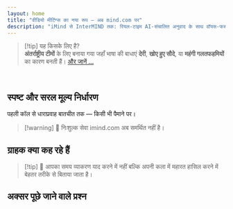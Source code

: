 ```yaml
---
layout: home
title: "वीडियो मीटिंग्स का नया रूप — अब mind.com पर"
description: "iMind से InterMIND तक: रियल-टाइम AI-संचालित अनुवाद के साथ वॉयस-फर्स्ट वीडियो कॉल्स।"
---
```


<HeroSection
  title="वीडियो मीटिंग्स का नया रूप <br>— अब **mind.com** पर"
  text="iMind से InterMIND तक: लाइव स्पीच ट्रांसलेशन के साथ वॉयस-फर्स्ट वीडियो कॉल्स।">
<AuthButton text="अभी शुरू करें" buttonClass="brand"/>
</HeroSection>

<span id="1"></span>
<FeatureBlock :card="{
  title: 'अनुवाद ≠ समझ। यहाँ है आगे क्या है।',
  details: 'भाषा कोई भी हो, **आपकी आवाज सुनी जाती है — और समझी जाती है** — जैसे कि आप एक ही भाषा बोलते हों।',
    items: [
      '⚡︎ प्राकृतिक रूप से, [रियल टाइम](../product/overview/how-it-works) में, और बिना सबटाइटल या देरी के।',
      '✧ AI-संचालित अनुवाद टोन, इरादा, और उद्योग-विशिष्ट शब्दावली को पकड़ता है।',
    ],
  link: '../product/overview/what-is-intermind',
  src: {
    light: '/media-kit/animals-cartoon-3-2.png',
    dark: '/1d.png',
  },
  inversion: false
}" />

<span id="2"></span>
<FeatureBlock :card="{
    title: 'आपकी मीटिंग्स के भीतर का दिमाग',
    details: 'InterMIND हर बहुभाषी कॉल को स्पष्ट, खोजने योग्य ज्ञान में बदल देता है।',
    items: [
      '🔍 **कुछ भी पूछें** — AI **आपकी मीटिंग्स में** उत्तर ढूंढता है।',
      '✧ कार्य, मालिक, और समय सीमा को स्वचालित रूप से निकालता है।',
      '✧ मुख्य बिंदुओं को किसी भी भाषा में सारांशित करता है — तुरंत।',
    ],
    link: '../product/overview/how-it-works#🧩-deep-memory-deep-understanding',
    src: {
      light: '/2l.png',
      dark: '/2d.png',
    },
    inversion: true
  }" />

<span id="3"></span>
<FeatureBlock :card="{
    title: 'गंभीर मीटिंग्स के लिए बनाया गया — सिर्फ बात करने के लिए नहीं',
    details: 'InterMIND एक **पेशेवर-ग्रेड वीडियो मीटिंग प्लेटफॉर्म** है, कोई हल्का ऐड-ऑन या प्लगइन नहीं।',
    items: [
      '✧ 1080p रिज़ॉल्यूशन, स्मार्ट नॉइज़ सप्रेशन, शेड्यूलिंग, मॉडरेशन, स्क्रीन शेयरिंग, रिकॉर्डिंग, सबटाइटलिंग, प्रतिभागी चैट और कैलेंडर इंटीग्रेशन — सब कुछ बिल्ट इन, उपयोग के लिए तैयार।',
    ],
    link: '../product/overview/video-meeting-platform',
    src: {
      light: '/promo/imind-2.webm',
      dark: '/promo/imind-2.webm',
    },
    inversion: false
  }" />

<span id="4"></span>
<FeatureBlock
  :card="{
    title: 'गोपनीयता जहाँ यह मायने रखती है',
    details:
      'InterMIND विश्वास-महत्वपूर्ण बातचीत के लिए बनाया गया है — जहाँ गोपनीयता और नियंत्रण सबसे महत्वपूर्ण है।',
    items: [
      '⚡︎ [प्राइवेसी ज़ोन](../product/overview/privacy-architecture) — EU, US, SE Asia',
      '✧ **शून्य डेटा ट्रेनिंग**। कोई तृतीय-पक्ष पहुंच नहीं।'
    ],
    link: '../product/overview/privacy-architecture',
    src: {
      light: '/4l.png',
      dark: '/4d.png',
    },
    inversion: true
  }"
/>

> [!tip] यह किसके लिए है?  
> **अंतर्राष्ट्रीय टीमों** के लिए बनाया गया जहाँ भाषा की बाधाएं **देरी**, **खोए हुए सौदे**, या **महंगी गलतफहमियों** का कारण बनती हैं। [और जानें ...](../product/overview/markets)

<br>

<span id="Pricing"></span>

## स्पष्ट और सरल मूल्य निर्धारण

पहली कॉल से धाराप्रवाह बातचीत तक — किसी भी पैमाने पर।

<PricingPlans :plans="[
  {
    title: '**बेसिक** &nbsp 1 उपयोगकर्ता',
    price: '**निःशुल्क**',
    details: 'क्रेडिट कार्ड की आवश्यकता नहीं',
    items: [
      '**25** मीटिंग्स',
      '**100** प्रतिभागी वीडियो मीटिंग्स [💬](#3)',
      '**30** GB प्रति उपयोगकर्ता पूल्ड स्टोरेज',
      'अपनी सभी मीटिंग्स में खोजें [💬](#2)',
      'समकालिक अनुवाद [💬](#1)',
    ],
  },
  {
    title: '**प्रो**  &nbsp 1-99 उपयोगकर्ता',
    price: '**$20** /माह/उपयोगकर्ता, वार्षिक बिलिंग',
    details: 'या $25 मासिक बिलिंग',
    items: [
      '**असीमित** मीटिंग्स',
      '**150** प्रतिभागी वीडियो मीटिंग्स [💬](#3)',
      '**2** TB प्रति उपयोगकर्ता पूल्ड स्टोरेज',
      'अपनी सभी मीटिंग्स में खोजें [💬](#2)',
      'समकालिक अनुवाद [💬](#1)',
    ],
  },
  {
    title: '**बिजनेस** &nbsp 100+ उपयोगकर्ता',
    price: '**कस्टम मूल्य निर्धारण**',
    details: 'गोपनीयता के लिए निर्मित',
    items: [
      '**असीमित** मीटिंग्स',
      '**500** प्रतिभागी वीडियो मीटिंग्स [💬](#3)',
      '**5** TB प्रति उपयोगकर्ता पूल्ड स्टोरेज',
      'अपनी सभी मीटिंग्स में खोजें [💬](#2)',
      'समकालिक अनुवाद [💬](#1)',
      '**प्राइवेसी जोन्स** [💬](#4)',
    ],
  }
]">
<AuthButton text="निःशुल्क आज़माएं" buttonClass="alt"/>
<AuthButton text="अभी खरीदें" buttonClass="brand"/>
<ContactForm buttonText="हमारी टीम से बात करें" buttonClass="alt"/>
</PricingPlans>

> [!warning] 🔴 निःशुल्क सेवा imind.com अब समर्थित नहीं है।

<span id="Testimonials"></span>

## ग्राहक क्या कह रहे हैं

<AutoScrollTestimonials testimonialsUrl="/testimonials.json"/>

> [!tip] 🥇 आपका समय व्याकरण याद करने में नहीं बल्कि अपनी कला में महारत हासिल करने में बेहतर तरीके से बिताया जाता है।

<span id="FAQ"></span>

## अक्सर पूछे जाने वाले प्रश्न

<AccordionGroup :items="
[
  {
    q: 'InterMind किन भाषाओं में अनुवाद का समर्थन करता है?',
    a: 'InterMind निम्नलिखित 19 भाषाओं में **रियल-टाइम अनुवाद** का समर्थन करता है:<br><br>- العربية (ar) – अरबी<br>- Čeština (cs) – चेक<br>- Deutsch (de) – जर्मन<br>- English (en) – अंग्रेजी<br>- Español (es) – स्पेनिश<br>- Français (fr) – फ्रेंच<br>- हिन्दी (hi) – हिंदी<br>- Magyar (hu) – हंगेरियन<br>- Italiano (it) – इतालवी<br>- 日本語 (ja) – जापानी<br>- 한국어 (ko) – कोरियाई<br>- Nederlands (nl) – डच<br>- Polski (pl) – पोलिश<br>- Português (pt) – पुर्तगाली<br>- Русский (ru) – रूसी<br>- Türkçe (tr) – तुर्की<br>- 中文 (zh) – चीनी<br>- עברית (he) – हिब्रू<br>- ไทย (th) – थाई<br><br>हम इस सूची का निरंतर विस्तार कर रहे हैं — हर मुख्य रिलीज़ के साथ नई भाषाएं जोड़ी जाती हैं।'
  },
  {
    q: 'लाइसेंसधारी उपयोगकर्ता और प्रतिभागी क्या है?',
    a: 'एक *लाइसेंसधारी उपयोगकर्ता* के पास निःशुल्क या सशुल्क मीटिंग लाइसेंस होता है और वे अपनी योजना की सीमा के भीतर मीटिंग शेड्यूल कर सकते हैं। *प्रतिभागी* आमंत्रित व्यक्ति हैं — उन्हें शामिल होने के लिए **खाते या लाइसेंस की आवश्यकता नहीं** है और वे किसी भी डिवाइस से **निःशुल्क** कनेक्ट हो सकते हैं।'
  },
  {
    q: 'एक InterMind लाइसेंस का उपयोग कितने लोग कर सकते हैं?',
    a: 'प्रत्येक *लाइसेंसधारी उपयोगकर्ता* **असीमित मीटिंग** होस्ट कर सकता है। यदि कई टीम सदस्यों को एक साथ मीटिंग होस्ट करनी है, तो प्रत्येक को अपने स्वयं के लाइसेंस की आवश्यकता होगी।'
  },
  {
    q: 'मीटिंग की अधिकतम अवधि क्या है?',
    a: 'सभी योजनाओं में मीटिंग **24 घंटे** तक चल सकती है।'
  },
  {
    q: 'क्या मैं जो मीटिंग होस्ट कर सकता हूं उसकी संख्या की कोई सीमा है?',
    a: '*निःशुल्क बेसिक* योजना में **25 निःशुल्क मीटिंग** शामिल हैं। *प्रो* और *बिजनेस* योजनाएं अधिक प्रतिभागियों और नियंत्रण के साथ असीमित मीटिंग प्रदान करती हैं।'
  },
  {
    q: 'InterMind डेटा गोपनीयता और सुरक्षा कैसे सुनिश्चित करता है?',
    a: 'InterMind **डिज़ाइन से निजी** है। सभी डेटा आपके चयनित **गोपनीयता क्षेत्र** — _EU_, _US_, या _Asia_ के भीतर प्रसंस्कृत और संग्रहीत किया जाता है। हम [**GDPR**](https://gdpr.eu), [**CCPA**](https://oag.ca.gov/privacy/ccpa), और UAE PDPL का अनुपालन करते हैं, और **आपकी सामग्री का उपयोग कभी नहीं** करते प्रशिक्षण या तृतीय-पक्ष पहुंच के लिए। उन्नत [गोपनीयता क्षेत्र नियंत्रण](../product/overview/privacy-architecture) **बिजनेस** योजना पर उपलब्ध है।'
  },
  {
    q: 'क्या मैं योजना खरीदने से पहले InterMind को आज़मा सकता हूं?',
    a: 'बिल्कुल। *निःशुल्क बेसिक* योजना आपको **25 निःशुल्क मीटिंग** के साथ मुख्य सुविधाओं तक पूर्ण पहुंच देती है — जिसमें **समकालिक अनुवाद** और **मीटिंग खोज** शामिल है। कोई क्रेडिट कार्ड आवश्यक नहीं। कभी भी अपग्रेड करें।'
  },
  {
    q: 'यदि मुझे सहायता या समर्थन की आवश्यकता है तो क्या करूं?',
    a: 'हमारे [सहायता केंद्र](../resources/help) के माध्यम से समर्थन उपलब्ध है। *बिजनेस* उपयोगकर्ताओं को समर्पित संपर्क के साथ **प्राथमिकता समर्थन** मिलता है।'
  },
  {
    q: 'मैं अपनी सदस्यता का प्रबंधन कैसे करूं (अपग्रेड, डाउनग्रेड, या रद्द)?',
    a: 'आप अपनी **खाता सेटिंग** के माध्यम से कभी भी अपनी योजना बदल सकते हैं। परिवर्तन **तुरंत** प्रभावी होते हैं। रद्दीकरण के लिए, *मासिक योजनाएं* बिलिंग चक्र के अंत में रद्द हो जाती हैं। *वार्षिक योजनाओं* को **आनुपातिक रिफंड** के लिए रद्द किया जा सकता है।'
  },
  {
    q: 'InterMind किन भाषाओं में अनुवाद का समर्थन करता है?',
    a: 'हम रियल-टाइम अनुवाद के साथ **100+ भाषाओं** का समर्थन करते हैं। सूची बढ़ती रहती है — अपडेट के लिए हमारी वेबसाइट देखें।'
  },
  {
    q: 'क्या मैं वेबिनार या बड़े कार्यक्रमों के लिए InterMind का उपयोग कर सकता हूं?',
    a: 'हां। *प्रो* और *बिजनेस* योजनाएं **बड़ी मीटिंग और वेबिनार** के लिए आदर्श हैं — *बिजनेस* पर **500 प्रतिभागियों** तक के समर्थन के साथ।'
  },
]
"/>

<HomeFooter :columns="[
  {
    title: 'उत्पाद',
    links: [
      { text: 'अवलोकन', link: '../product/overview/what-is-intermind' },
      { text: 'शुरुआत करना', link: '../product/guide/getting-started' },
      { text: 'प्रशंसापत्र', link: '#testimonials' },
      { text: 'मूल्य निर्धारण', link: '#Pricing' },
    ]
  },
  {
    title: 'समर्थन',
    links: [
      { text: 'समर्थन प्राप्त करें', link: '../resources/help' },
      { text: 'FAQ', link: '#FAQ' },
      { text: 'सेवा स्थिति', link: 'https://status.mind.com/' },
      { text: 'गोपनीयता नीति', link: '../resources/company/Privacy-Policy' },
      { text: 'AI कानूनी गाइड', link: '../resources/company/Legal-Regulations-for-AI-Services' },
      // { text: 'Privacy Settings', link: '#' },
    ]
  },
  {
    title: 'संसाधन',
    links: [
      // { text: 'Blog', link: './blog' },
      { text: 'ब्रांड संपत्ति', link: '../resources/media-kit' },
      { text: 'AI API / LLM डॉक्स', link: 'https://mind.com/llms-full.txt' },
    ]
  },
  {
    title: 'कंपनी',
    links: [
      { text: 'हमारे बारे में', link: '../resources/company/about' },
      // { text: 'Team', link: './resources/company/team' },
      // { text: 'Careers', link: './resources/company/careers' },
      { text: 'संपर्क', link: '../resources/company/contacts' }
    ]
  },
]" />
